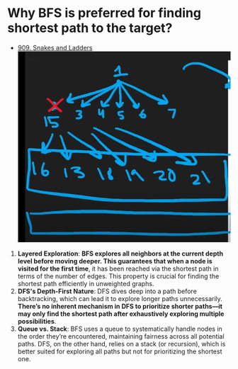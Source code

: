 # Why BFS is preferred for finding shortest path to the target?

* [909. Snakes and Ladders](909.%20Snakes%20and%20Ladders)
![alt text](909.%20Snakes%20and%20Ladders/image.png)

1. **Layered Exploration**: **BFS explores all neighbors at the current depth level before moving deeper. This guarantees that when a node is visited for the first time**, it has been reached via the shortest path in terms of the number of edges. This property is crucial for finding the shortest path efficiently in unweighted graphs.
2. **DFS's Depth-First Nature**: DFS dives deep into a path before backtracking, which can lead it to explore longer paths unnecessarily. **There’s no inherent mechanism in DFS to prioritize shorter paths—it may only find the shortest path after exhaustively exploring multiple possibilities**.
3. **Queue vs. Stack**: BFS uses a queue to systematically handle nodes in the order they’re encountered, maintaining fairness across all potential paths. DFS, on the other hand, relies on a stack (or recursion), which is better suited for exploring all paths but not for prioritizing the shortest one.